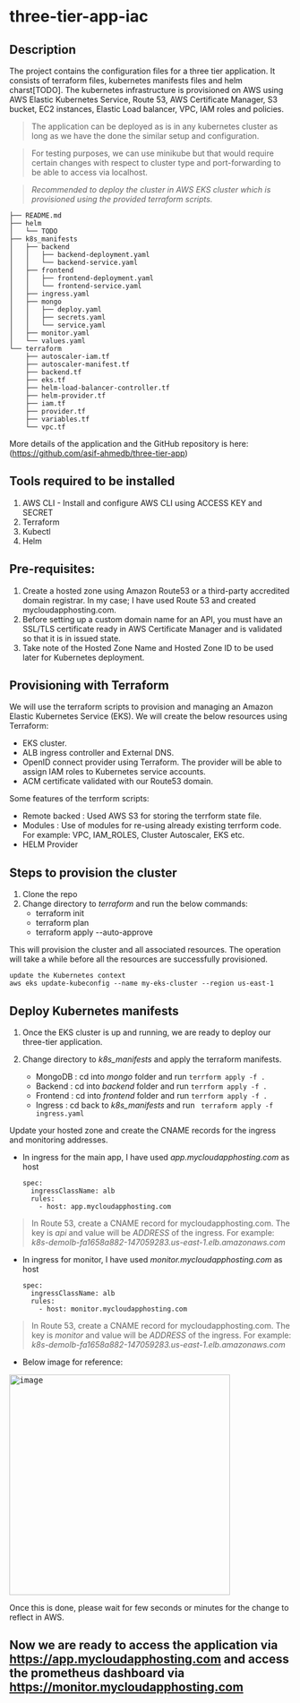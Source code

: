 # three-tier-app-iac

## Description
The project contains the configuration files for a three tier application. It consists of terraform files, kubernetes manifests files and helm charst[TODO]. The kubernetes infrastructure is provisioned on AWS using AWS Elastic Kubernetes Service, Route 53, AWS Certificate Manager, S3 bucket, EC2 instances, Elastic Load balancer, VPC, IAM roles and policies. 

> The application can be deployed as is in any kubernetes cluster as long as we have the done the similar setup and configuration.

> For testing purposes, we can use minikube but that would require certain changes with respect to cluster type and port-forwarding to be able to access via localhost.

> *Recommended to deploy the cluster in AWS EKS cluster which is provisioned using the provided terraform scripts.*

```
├── README.md
├── helm
│   └── TODO
├── k8s_manifests
│   ├── backend
│   │   ├── backend-deployment.yaml
│   │   └── backend-service.yaml
│   ├── frontend
│   │   ├── frontend-deployment.yaml
│   │   └── frontend-service.yaml
│   ├── ingress.yaml
│   ├── mongo
│   │   ├── deploy.yaml
│   │   ├── secrets.yaml
│   │   └── service.yaml
│   ├── monitor.yaml
│   └── values.yaml
└── terraform
    ├── autoscaler-iam.tf
    ├── autoscaler-manifest.tf
    ├── backend.tf
    ├── eks.tf
    ├── helm-load-balancer-controller.tf
    ├── helm-provider.tf
    ├── iam.tf
    ├── provider.tf
    ├── variables.tf
    └── vpc.tf
```
More details of the application and the GitHub repository is here: (https://github.com/asif-ahmedb/three-tier-app)

## Tools required to be installed
1. AWS CLI - Install and configure AWS CLI using ACCESS KEY and SECRET
2. Terraform
3. Kubectl
4. Helm

## Pre-requisites:
1. Create a hosted zone using Amazon Route53 or a third-party accredited domain registrar. In my case; I have used Route 53 and created mycloudapphosting.com.
2. Before setting up a custom domain name for an API, you must have an SSL/TLS certificate ready in AWS Certificate Manager and is validated so that it is in issued state.
3. Take note of the Hosted Zone Name and Hosted Zone ID to be used later for Kubernetes deployment.

## Provisioning with Terraform
We will use the terraform scripts to provision and managing an Amazon Elastic Kubernetes Service (EKS). We will create the below resources using Terraform:
- EKS cluster.
- ALB ingress controller and External DNS.
- OpenID connect provider using Terraform. The provider will be able to assign IAM roles to Kubernetes service accounts.
- ACM certificate validated with our Route53 domain.

Some features of the terrform scripts:
- Remote backed       : Used AWS S3 for storing the terrform state file.
- Modules             : Use of modules for re-using already existing terrform code. For example: VPC, IAM_ROLES, Cluster Autoscaler, EKS etc.
- HELM Provider

## Steps to provision the cluster
1. Clone the repo
2. Change directory to *terraform* and run the below commands:
   - terraform init
   - terraform plan
   - terraform apply --auto-approve

This will provision the cluster and all associated resources. The operation will take a while before all the resources are successfully provisioned.

```
update the Kubernetes context
aws eks update-kubeconfig --name my-eks-cluster --region us-east-1
```

## Deploy Kubernetes manifests

1. Once the EKS cluster is up and running, we are ready to deploy our three-tier application.
2. Change directory to *k8s_manifests* and apply the terraform manifests.
   
   - MongoDB    : cd into *mongo* folder and run ```terrform apply -f .```
   - Backend    : cd into *backend* folder and run ```terrform apply -f .```
   - Frontend   : cd into *frontend* folder and run ```terrform apply -f .```
   - Ingress    : cd  back to *k8s_manifests* and run ``` terraform apply -f ingress.yaml```

Update your hosted zone and create the CNAME records for the ingress and monitoring addresses. 

- In ingress for the main app, I have used *app.mycloudapphosting.com* as host
    ```
    spec:
      ingressClassName: alb
      rules:
        - host: app.mycloudapphosting.com
    ```
> In Route 53, create a CNAME record for mycloudapphosting.com. The key is *api* and value will be *ADDRESS* of the ingress. For example: *k8s-demolb-fa1658a882-147059283.us-east-1.elb.amazonaws.com*

- In ingress for monitor, I have used *monitor.mycloudapphosting.com* as host
    ```
    spec:
      ingressClassName: alb
      rules:
        - host: monitor.mycloudapphosting.com
    ```
> In Route 53, create a CNAME record for mycloudapphosting.com. The key is *monitor* and value will be *ADDRESS* of the ingress. For example: *k8s-demolb-fa1658a882-147059283.us-east-1.elb.amazonaws.com*

- Below image for reference:
<kbd>
<img width="394" alt="image" src="https://github.com/asif-ahmedb/three-tier-app-iac/assets/24711835/c398eb6e-92e5-432e-b2fc-7631b26975fa">
</kbd>

Once this is done, please wait for few seconds or minutes for the change to reflect in AWS. 

## Now we are ready to access the application via https://app.mycloudapphosting.com and access the prometheus dashboard via https://monitor.mycloudapphosting.com


